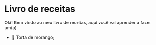 # Livro de receitas

Olá! Bem vindo ao meu livro de receitas, aqui você vai aprender a fazer um(a)

- :strawberry: Torta de morango;
